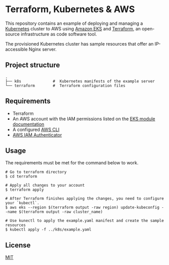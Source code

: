 
# Terraform, Kubernetes & AWS

This repository contains an example of deploying and managing a [Kubernetes](https://kubernetes.io/) cluster to AWS using [Amazon EKS](https://aws.amazon.com/eks) and [Terraform](https://www.terraform.io/), an open-source infrastructure as code software tool. 

The provisioned Kubernetes cluster has sample resources that offer an IP-accessible Nginx server.

## Project structure
    .
    ├── k8s              #  Kubernetes manifests of the example server
    └── terraform        #  Terraform configuration files

## Requirements

- Terraform
- An  AWS account with the IAM permissions listed on the  [EKS module documentation](https://github.com/terraform-aws-modules/terraform-aws-eks/blob/master/docs/iam-permissions.md)
- A configured [AWS CLI](https://docs.aws.amazon.com/cli/latest/userguide/cli-chap-install.html)
- [AWS IAM Authenticator](https://docs.aws.amazon.com/eks/latest/userguide/install-aws-iam-authenticator.html)

## Usage

The requirements must be met for the command below to work.

	# Go to terraform directory
    $ cd terraform
    
    # Apply all changes to your account
    $ terraform apply
	
	# After Terraform finishes applying the changes, you need to configure your `kubectl`.
    $ aws eks --region $(terraform output -raw region) update-kubeconfig --name $(terraform output -raw cluster_name)
   
	# Use kunectl to apply the example.yaml manifest and create the sample resources
	$ kubectl apply -f ../k8s/example.yaml

## License

[MIT](https://github.com/iammateus/terraform-kubernetes-aws/blob/main/LICENSE)
